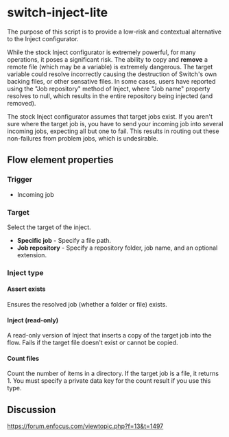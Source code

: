 # switch-inject-lite
The purpose of this script is to provide a low-risk and contextual alternative to the Inject configurator.

While the stock Inject configurator is extremely powerful, for many operations, it poses a significant risk. The ability to copy and **remove** a remote file (which may be a variable) is extremely dangerous. The target variable could resolve incorrectly causing the destruction of Switch's own backing files, or other sensative files. In some cases, users have reported using the "Job repository" method of Inject, where "Job name" property resolves to null, which results in the entire repository being injected (and removed). 

The stock Inject configurator assumes that target jobs exist. If you aren't sure where the target job is, you have to send your incoming job into several incoming jobs, expecting all but one to fail. This results in routing out these non-failures from problem jobs, which is undesirable.

## Flow element properties
### Trigger
- Incoming job

### Target
Select the target of the inject.
- **Specific job** - Specify a file path.
- **Job repository** - Specify a repository folder, job name, and an optional extension.

### Inject type

#### Assert exists
Ensures the resolved job (whether a folder or file) exists.

#### Inject (read-only)
A read-only version of Inject that inserts a copy of the target job into the flow. Fails if the target file doesn't exist or cannot be copied.

#### Count files
Count the number of items in a directory. If the target job is a file, it returns 1. You must specify a private data key for the count result if you use this type.

## Discussion
https://forum.enfocus.com/viewtopic.php?f=13&t=1497 
